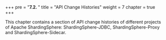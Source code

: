 +++
pre = "<b>7.2. </b>"
title = "API Change Histories"
weight = 7
chapter = true
+++

This chapter contains a section of API change histories of different projects of Apache ShardingSphere: ShardingSphere-JDBC, ShardingSphere-Proxy and ShardingSphere-Sidecar.
